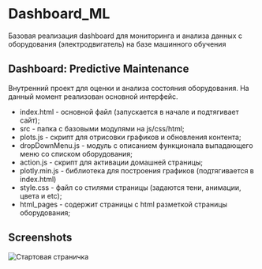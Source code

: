 # Dashboard_ML
Базовая реализация dashboard для мониторинга и анализа данных с оборудования (электродвигатель) на базе машинного обучения

## Dashboard: Predictive Maintenance
Внутренний проект для оценки и анализа состояния оборудования. На данный момент реализован основной интерфейс.

- index.html - основной файл (запускается в начале и подтягивает сайт);
- src - папка с базовыми модулями на js/css/html;
- plots.js - скрипт для отрисовки графиков и обновления контента;
- dropDownMenu.js - модуль с описанием функционала выпадающего меню со списком оборудования;
- action.js - скрипт для активации домашней страницы;
- plotly.min.js - библиотека для построения графиков (подтягивается в index.html)
- style.css - файл со стилями страницы (задаются тени, анимации, цвета и etc);
- html_pages - содержит страницы с html разметкой страницы оборудования;

## Screenshots
![Стартовая страничка](/src/images/dboard_demo.gif "Optional Title")
